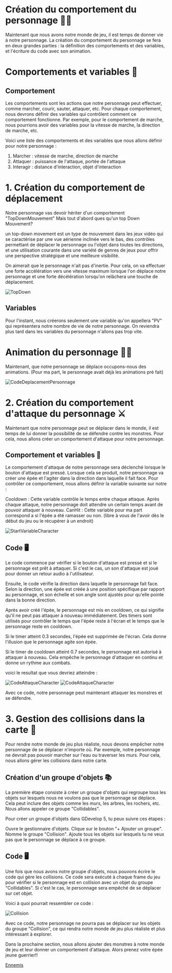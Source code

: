 # Création du comportement du personnage 🏃‍♂️

Maintenant que nous avons notre monde de jeu, il est temps de donner vie à notre personnage. La création du comportement du personnage se fera en deux grandes parties : la définition des comportements et des variables, et l'écriture du code avec son animation.

# Comportements et variables 📝

 ## Comportement
Les comportements sont les actions que notre personnage peut effectuer, comme marcher, courir, sauter, attaquer, etc. Pour chaque comportement, nous devrons définir des variables qui contrôlent comment ce comportement fonctionne. Par exemple, pour le comportement de marche, nous pourrions avoir des variables pour la vitesse de marche, la direction de marche, etc.

Voici une liste des comportements et des variables que nous allons définir pour notre personnage :

1. Marcher : vitesse de marche, direction de marche
2. Attaquer : puissance de l'attaque, portée de l'attaque
3. Interagir : distance d'interaction, objet d'interaction
   
# 1. Création du comportement de déplacement

Notre personnage vas devoir hériter d'un comportement "TopDownMouvement" Mais tout d'abord ques qu'un top Down Mouvement?

un top-down movement est un type de mouvement dans les jeux vidéo qui se caractérise par une vue aérienne inclinée vers le bas, des contrôles permettant de déplacer le personnage ou l'objet dans toutes les directions, et une utilisation courante dans une variété de genres de jeux pour offrir une perspective stratégique et une meilleure visibilité.

On aimerait que le personnage n'ait pas d'inertie. Pour cela, on va effectuer une forte accélération vers une vitesse maximum lorsque l'on déplace notre personnage et une forte décélération lorsqu'on relâchera une touche de déplacement.

![TopDown](Images/TopDownPlayer.png)

## Variables

Pour l'instant, nous créerons seulement une variable qu'on appellera "PV" qui représentera notre nombre de vie de notre personnage. On reviendra plus tard dans les variables du personnage n'allons pas trop vite.

# Animation du personnage 🏃‍♂️

Maintenant, que notre personnage se déplace occupons-nous des animations. (Pour ma part, le personnage avait déjà les animations pré fait)

![CodeDeplacementPersonnage](Images/CodePersonageDeplacement.png)

# 2. Création du comportement d'attaque du personnage ⚔️

Maintenant que notre personnage peut se déplacer dans le monde, il est temps de lui donner la possibilité de se défendre contre les monstres. Pour cela, nous allons créer un comportement d'attaque pour notre personnage.

## Comportement et variables 📝

Le comportement d'attaque de notre personnage sera déclenché lorsque le bouton d'attaque est pressé. Lorsque cela se produit, notre personnage va créer une épée et l'agiter dans la direction dans laquelle il fait face. Pour contrôler ce comportement, nous allons définir la variable suivante sur notre  :

Cooldown : Cette variable contrôle le temps entre chaque attaque. Après chaque attaque, notre personnage doit attendre un certain temps avant de pouvoir attaquer à nouveau.
CanHit : Cette variable pour ma part correspond a si l'épée a été ramasser ou non. (libre à vous de l'avoir dès le début du jeu ou le récupérer à un endroit)

![StartVariableCharacter](Images/StartVariableCharacter.png)

## Code 🖥️

Le code commence par vérifier si le bouton d'attaque est pressé et si le personnage est prêt à attaquer. Si c'est le cas, un son d'attaque est joué pour donner un retour audio à l'utilisateur.

Ensuite, le code vérifie la direction dans laquelle le personnage fait face. Selon la direction, une épée est créée à une position spécifique par rapport au personnage, et son échelle et son angle sont ajustés pour qu'elle pointe dans la bonne direction.

Après avoir créé l'épée, le personnage est mis en cooldown, ce qui signifie qu'il ne peut pas attaquer à nouveau immédiatement. Des timers sont utilisés pour contrôler le temps que l'épée reste à l'écran et le temps que le personnage reste en cooldown.

Si le timer atteint 0.3 secondes, l'épée est supprimée de l'écran. Cela donne l'illusion que le personnage agite son épée.

Si le timer de cooldown atteint 0.7 secondes, le personnage est autorisé à attaquer à nouveau. Cela empêche le personnage d'attaquer en continu et donne un rythme aux combats.

voici le resultat que vous devriez atteindre :

![CodeAttaqueCharacter](Images/CodeAttaqueCharacterP1.png)
![CodeAttaqueCharacter](Images/CodeAttaqueCharacterP2.png)


Avec ce code, notre personnage peut maintenant attaquer les monstres et se défendre.

# 3. Gestion des collisions dans la carte 🚧

Pour rendre notre monde de jeu plus réaliste, nous devons empêcher notre personnage de se déplacer n'importe où. Par exemple, notre personnage ne devrait pas pouvoir marcher sur l'eau ou traverser les murs. Pour cela, nous allons gérer les collisions dans notre carte.

## Création d'un groupe d'objets 📚

La première étape consiste à créer un groupe d'objets qui regroupe tous les objets sur lesquels nous ne voulons pas que le personnage se déplace. Cela peut inclure des objets comme les murs, les arbres, les rochers, etc. Nous allons appeler ce groupe "Collidables".

Pour créer un groupe d'objets dans GDevelop 5, tu peux suivre ces étapes :

Ouvre le gestionnaire d'objets.
Clique sur le bouton "+ Ajouter un groupe".
Nomme le groupe "Collision".
Ajoute tous les objets sur lesquels tu ne veux pas que le personnage se déplace à ce groupe.

## Code 🖥️

Une fois que nous avons notre groupe d'objets, nous pouvons écrire le code qui gère les collisions. Ce code sera exécuté à chaque frame du jeu pour vérifier si le personnage est en collision avec un objet du groupe "Collidables". Si c'est le cas, le personnage sera empêché de se déplacer sur cet objet.

Voici à quoi pourrait ressembler ce code :

![Collision](Images/Collision.png)

Avec ce code, notre personnage ne pourra pas se déplacer sur les objets du groupe "Collision", ce qui rendra notre monde de jeu plus réaliste et plus intéressant à explorer.



Dans la prochaine section, nous allons ajouter des monstres à notre monde de jeu et leur donner un comportement d'attaque. Alors prenez votre épée jeune guerrier!!

[Ennemis](https://github.com/g404-code-gaming/Zelda-Like-CodeGaming/blob/main/Cr%C3%A9ation-Du-Jeu/03_Ennemis.md)
